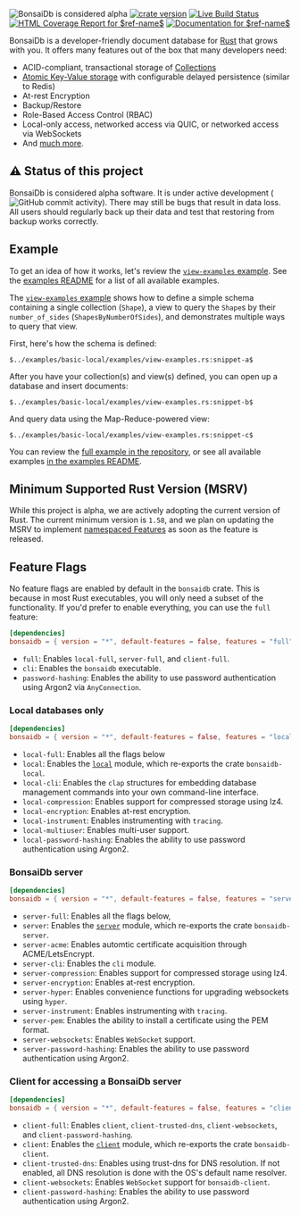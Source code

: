 ![BonsaiDb is considered alpha](https://img.shields.io/badge/status-alpha-orange)
[![crate version](https://img.shields.io/crates/v/bonsaidb.svg)](https://crates.io/crates/bonsaidb)
[![Live Build Status](https://img.shields.io/github/workflow/status/khonsulabs/bonsaidb/Tests/$ref-name$)](https://github.com/khonsulabs/bonsaidb/actions?query=workflow:Tests)
[![HTML Coverage Report for `$ref-name$`]($pages-base$/coverage/badge.svg)]($pages-base$/coverage/)
[![Documentation for `$ref-name$`](https://img.shields.io/badge/docs-$ref-name$-informational)]($bonsaidb-docs$)

BonsaiDb is a developer-friendly document database for
[Rust](https://rust-lang.org) that grows with you. It offers many features out
of the box that many developers need:

- ACID-compliant, transactional storage of [Collections][collection]
- [Atomic Key-Value storage][key-value] with configurable delayed persistence (similar to Redis)
- At-rest Encryption
- Backup/Restore
- Role-Based Access Control (RBAC)
- Local-only access, networked access via QUIC, or networked access via WebSockets
- And [much more](https://bonsaidb.io/about).

[collection]: $pages-base$/guide/about/concepts/collection.html
[key-value]: $pages-base$/guide/traits/key-value.html

## ⚠️ Status of this project

BonsaiDb is considered alpha software. It is under active development (![GitHub
commit
activity](https://img.shields.io/github/commit-activity/m/khonsulabs/bonsaidb)).
There may still be bugs that result in data loss. All users should regularly
back up their data and test that restoring from backup works correctly.

## Example

To get an idea of how it works, let's review the [`view-examples` example][view-examples].
See the [examples README][examples-readme] for a list of all available examples.

The [`view-examples` example][view-examples] shows how to define a simple schema containing a single collection (`Shape`), a view to query the `Shape`s by their `number_of_sides` (`ShapesByNumberOfSides`), and demonstrates multiple ways to query that view.

First, here's how the schema is defined:

```rust,ignore
$../examples/basic-local/examples/view-examples.rs:snippet-a$
```

After you have your collection(s) and view(s) defined, you can open up a database and insert documents:

```rust,ignore
$../examples/basic-local/examples/view-examples.rs:snippet-b$
```

And query data using the Map-Reduce-powered view:

```rust,ignore
$../examples/basic-local/examples/view-examples.rs:snippet-c$
```

You can review the [full example in the repository][view-examples], or see all available examples [in the examples README][examples-readme].

[view-examples]: https://github.com/khonsulabs/bonsaidb/blob/$ref-name$/examples/basic-local/examples/view-examples.rs
[examples-readme]: https://github.com/khonsulabs/bonsaidb/blob/$ref-name$/examples/README.md

## Minimum Supported Rust Version (MSRV)

While this project is alpha, we are actively adopting the current version of
Rust. The current minimum version is `1.58`, and we plan on updating the MSRV to
implement [namespaced
Features](https://github.com/khonsulabs/bonsaidb/issues/178) as soon as the
feature is released.

## Feature Flags

No feature flags are enabled by default in the `bonsaidb` crate. This is
because in most Rust executables, you will only need a subset of the
functionality. If you'd prefer to enable everything, you can use the `full`
feature:

```toml
[dependencies]
bonsaidb = { version = "*", default-features = false, features = "full" }
```

- `full`: Enables `local-full`, `server-full`, and `client-full`.
- `cli`: Enables the `bonsaidb` executable.
- `password-hashing`: Enables the ability to use password authentication using
  Argon2 via `AnyConnection`.

### Local databases only

```toml
[dependencies]
bonsaidb = { version = "*", default-features = false, features = "local-full" }
```

- `local-full`: Enables all the flags below
- `local`: Enables the [`local`]($bonsaidb-docs$/local/) module, which re-exports the crate
  `bonsaidb-local`.
- `local-cli`: Enables the `clap` structures for embedding database
  management commands into your own command-line interface.
- `local-compression`: Enables support for compressed storage using lz4.
- `local-encryption`: Enables at-rest encryption.
- `local-instrument`: Enables instrumenting with `tracing`.
- `local-multiuser`: Enables multi-user support.
- `local-password-hashing`: Enables the ability to use password authentication
  using Argon2.

### BonsaiDb server

```toml
[dependencies]
bonsaidb = { version = "*", default-features = false, features = "server-full" }
```

- `server-full`: Enables all the flags below,
- `server`: Enables the [`server`]($bonsaidb-docs$/server/) module, which re-exports the crate
  `bonsaidb-server`.
- `server-acme`: Enables automtic certificate acquisition through ACME/LetsEncrypt.
- `server-cli`: Enables the `cli` module.
- `server-compression`: Enables support for compressed storage using lz4.
- `server-encryption`: Enables at-rest encryption.
- `server-hyper`: Enables convenience functions for upgrading websockets using `hyper`.
- `server-instrument`: Enables instrumenting with `tracing`.
- `server-pem`: Enables the ability to install a certificate using the PEM format.
- `server-websockets`: Enables `WebSocket` support.
- `server-password-hashing`: Enables the ability to use password authentication
  using Argon2.

### Client for accessing a BonsaiDb server

```toml
[dependencies]
bonsaidb = { version = "*", default-features = false, features = "client-full" }
```

- `client-full`: Enables `client`, `client-trusted-dns`, `client-websockets`, and `client-password-hashing`.
- `client`: Enables the [`client`]($bonsaidb-docs$/client/) module, which re-exports the crate
  `bonsaidb-client`.
- `client-trusted-dns`: Enables using trust-dns for DNS resolution. If not
  enabled, all DNS resolution is done with the OS's default name resolver.
- `client-websockets`: Enables `WebSocket` support for `bonsaidb-client`.
- `client-password-hashing`: Enables the ability to use password authentication
  using Argon2.
